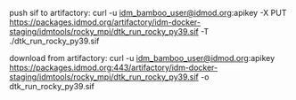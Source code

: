 push sif to artifactory:
curl -u idm_bamboo_user@idmod.org:apikey -X PUT https://packages.idmod.org/artifactory/idm-docker-staging/idmtools/rocky_mpi/dtk_run_rocky_py39.sif -T ./dtk_run_rocky_py39.sif

download from artifactory:
curl -u idm_bamboo_user@idmod.org:apikey https://packages.idmod.org:443/artifactory/idm-docker-staging/idmtools/rocky_mpi/dtk_run_rocky_py39.sif -o dtk_run_rocky_py39.sif
